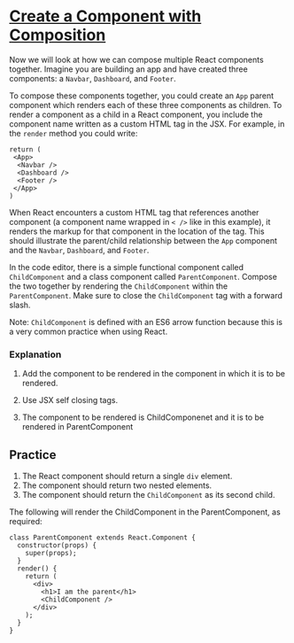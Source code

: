 # [Create a Component with Composition](https://www.freecodecamp.org/learn/front-end-development-libraries/react/create-a-component-with-composition)

Now we will look at how we can compose multiple React components together. Imagine you are building an app and have created three components: a `Navbar`, `Dashboard`, and `Footer`.

To compose these components together, you could create an `App` parent component which renders each of these three components as children. To render a component as a child in a React component, you include the component name written as a custom HTML tag in the JSX. For example, in the `render` method you could write:

```
return (
 <App>
  <Navbar />
  <Dashboard />
  <Footer />
 </App>
)
```
When React encounters a custom HTML tag that references another component (a component name wrapped in `< />` like in this example), it renders the markup for that component in the location of the tag. This should illustrate the parent/child relationship between the `App` component and the `Navbar`, `Dashboard`, and `Footer`.

In the code editor, there is a simple functional component called `ChildComponent` and a class component called `ParentComponent`. Compose the two together by rendering the `ChildComponent` within the `ParentComponent`. Make sure to close the `ChildComponent` tag with a forward slash.

Note: `ChildComponent` is defined with an ES6 arrow function because this is a very common practice when using React.

### Explanation
1. Add the component to be rendered in the component in which it is to be rendered.
2. Use JSX self closing tags.

3. The component to be rendered is ChildComponenet and it is to be rendered in ParentComponent

## Practice
1. The React component should return a single `div` element.
2. The component should return two nested elements.
3. The component should return the `ChildComponent` as its second child.

The following will render the ChildComponent in the ParentComponent, as required:

```
class ParentComponent extends React.Component {
  constructor(props) {
    super(props);
  }
  render() {
    return (
      <div>
        <h1>I am the parent</h1>
        <ChildComponent />
      </div>
    );
  }
}
```